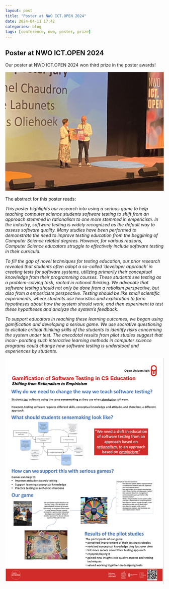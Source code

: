 ```yaml
---
layout: post
title: "Poster at NWO ICT.OPEN 2024"
date: 2024-04-11 17:42
categories: blog
tags: [conference, nwo, poster, prize]
---
```


## Poster at NWO ICT.OPEN 2024

Our poster at NWO ICT.OPEN 2024 won third prize in the poster awards!

![The award ceremony](../ICTOPEN2024Winner1.jpg)

The abstract for this poster reads:

*This poster highlights our research into using a serious game to help teaching computer science students software testing to shift from an approach stemmed in rationalism to one more stemmed in empericism. In the industry, software testing is widely recognized as the default way to assess software quality. Many studies have been performed to demonstrate the need to improve testing education from the beggining of Computer Science related degrees. However, for various reasons, Computer Science educators struggle to effectively include software testing in their curricula.*

*To fill the gap of novel techniques for testing education, our prior research revealed that students often adopt a so-called ‘developer approach’ in creating tests for software systems, utilizing primarily their conceptual knowledge from their programming courses. These students see testing as a problem-solving task, rooted in rational thinking. We advocate that software testing should not only be done from a ratiolism perspective, but also from a empericism perspective. Testing should be like small scientific experiments, where students use heuristics and exploration to form hypotheses about how the system should work, and then experiment to test these hypotheses and analyze the system’s feedback.*

*To support educators in reaching these learning outcomes, we began using gamification and developing a serious game. We use socrative questioning to elicitate critical thinking skills of the students to identify risks concerning the system under test. The anecdotal results from pilot studies suggest that incor- porating such interactive learning methods in computer science programs could change how software testing is understood and experiences by students.*

![ICT.OPEN2024 poster](../posteerICTOPEN2024.png  "My NWO ICT.OPEN 2024 poster")